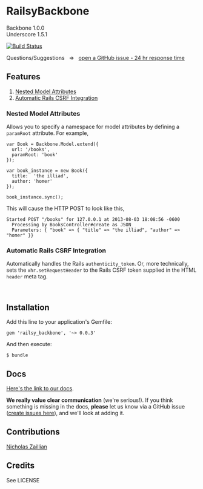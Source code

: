 # RailsyBackbone
Backbone 1.0.0  
Underscore 1.5.1

[![Build Status](https://travis-ci.org/westonplatter/railsy_backbone.png?branch=master)](https://travis-ci.org/westonplatter/railsy_backbone)

Questions/Suggestions &nbsp; => &nbsp; [open a GitHub issue - 24 hr response time](https://github.com/westonplatter/railsy_backbone/issues/new)

## Features

1. [Nested Model Attributes](#nested-model-attributes)
2. [Automatic Rails CSRF Integration](#automatic-rails-csrf-integration)

### Nested Model Attributes
Allows you to specify a namespace for model attributes by defining a  ```paramRoot```  attribute. For example, 

    var Book = Backbone.Model.extend({ 
      url: '/books',
      paramRoot: 'book'
    });

    var book_instance = new Book({ 
      title:  'the illiad', 
      author: 'homer'
    });

    book_instance.sync();

This will cause the HTTP POST to look like this, 

    Started POST "/books" for 127.0.0.1 at 2013-08-03 18:08:56 -0600
      Processing by BooksController#create as JSON
      Parameters: { "book" => { "title" => "the illiad", "author" => "homer" }}


### Automatic Rails CSRF Integration
Automatically handles the Rails `authenticity_token`. Or, more technically, sets the  `xhr.setRequestHeader`  to the Rails CSRF token supplied in the HTML `header` meta tag.

<br>

## Installation

Add this line to your application's Gemfile:

    gem 'railsy_backbone', '~> 0.0.3'

And then execute:

    $ bundle

## Docs

[Here's the link to our docs](http://westonplatter.github.io/railsy_backbone/).

__We really value clear communication__ (we're serious!). If you think something is missing in the docs, __please__ let us know via a GitHub issue ([create issues here](https://github.com/westonplatter/railsy_backbone/issues)), and we'll look at adding it. 


## Contributions
[Nicholas Zaillian](https://github.com/nzaillian)  

## Credits
See LICENSE

